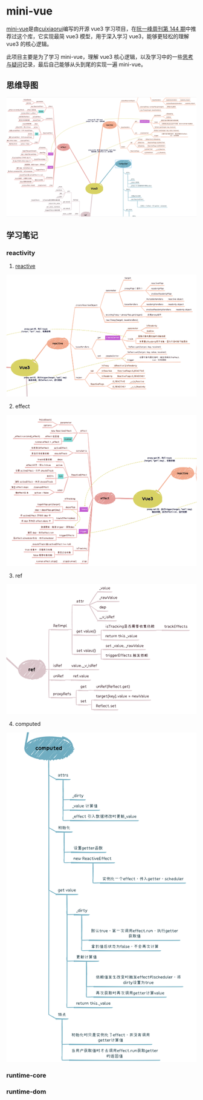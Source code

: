 # mini-vue

[mini-vue](https://github.com/cuixiaorui/mini-vue)是由[cuixiaorui](https://github.com/cuixiaorui)编写的开源 vue3 学习项目，在[阮一峰周刊第 144 期](https://www.ruanyifeng.com/blog/2021/01/weekly-issue-144.html)中推荐过这个库，它实现最简 vue3 模型，用于深入学习 vue3，能够更轻松的理解 vue3 的核心逻辑。

此项目主要是为了学习 mini-vue，理解 vue3 核心逻辑，以及学习中的一些[思考与疑问](https://github.com/shellingfordly/mini-vue/blob/main/docs/think.md)记录，最后自己能够从头到尾的实现一遍 mini-vue。

## 思维导图

![vue3思维导图](./docs/imgs/vue3思维导图.png)

## 学习笔记

### reactivity

1. [reactive](https://github.com/shellingfordly/mini-vue/blob/main/docs/reactive.md)

![reactive 思维导图](./docs/imgs/reactive.png)

2. effect

![effect 思维导图](./docs/imgs/effect.png)

3. ref

![ref 思维导图](./docs/imgs/ref.png)

4. computed

![computed 思维导图](./docs/imgs/computed.png)

### runtime-core

### runtime-dom
